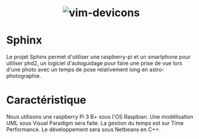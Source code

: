 
<h1 align="center">
  <img src="http://laclefdesetoiles.com/7632-full/celestron-nexstar-8-evolution.jpg" alt="vim-devicons">
</h1>

# Sphinx
Le projet Sphinx permet d'utiliser une raspberry-pi et un smartphone pour utiliser phd2, un logiciel d'autoguidage pour faire une prise de vue lors d'une photo avec un temps de pose relativement long en astro-photographie.
# Caractéristique
Nous utilisons une raspberry Pi 3 B+ sous l'OS Raspbian.
Une modélisation UML sous Visual Paradigm sera faite.
La gestion du temps est sur Time Performance.
Le développement sera sous Netbeans en C++.

